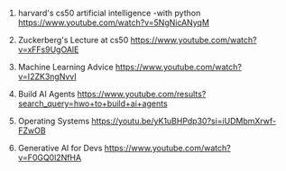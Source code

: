 1. harvard's cs50 artificial intelligence -with python
https://www.youtube.com/watch?v=5NgNicANyqM

2. Zuckerberg's Lecture at cs50
https://www.youtube.com/watch?v=xFFs9UgOAlE

3. Machine Learning Advice
https://www.youtube.com/watch?v=I2ZK3ngNvvI

4. Build AI Agents
https://www.youtube.com/results?search_query=hwo+to+build+ai+agents

5. Operating Systems
https://youtu.be/yK1uBHPdp30?si=iUDMbmXrwf-FZwOB

6. Generative AI for Devs
https://www.youtube.com/watch?v=F0GQ0l2NfHA


